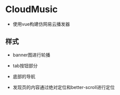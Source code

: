 # CloudMusic
* 使用vue构建仿网易云播发器

## 样式
* banner图进行轮播
* tab按钮部分

* 底部的导航
* 发现页的内容通过绝对定位和better-scroll进行定位